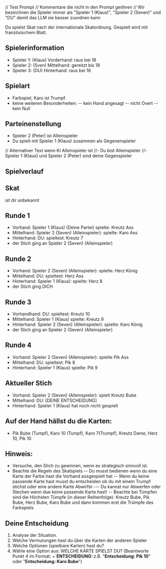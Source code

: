 // Test Prompt
// Kommentare die nicht in den Prompt geöhren
// Wir bezeichnen die Spieler immer als "Spieler 1 (Klaus)", "Spieler 2 (Seven)" und "DU" damit das LLM sie besser zuordnen kann

Du spielst Skat nach der internationale Skatordnung.
Gespielt wird mit französischem Blatt.

## Spielerinformation
- Spieler 1: (Klaus) Vorderhand: raus bei 18
- Spieler 2: (Sven) Mittelhand: gereitzt bis 18
- Spieler 3: (DU) Hinterhand: raus bei 18

## Spielart
- Farbspiel, Karo ist Trumpf.
- keine weiteren Besonderheiten:
-- kein Hand angesagt
-- nicht Overt
-- kein Null

## Parteinenstellung
- Spieler 2 (Peter) ist Alleinspieler
- Du spielt mit Spieler 1 (Klaus) zusammen als Gegenenspieler

// Alternativer Text wenn KI Alleinspieler ist
//- Du bist Alleinspieler
//- Spieler 1 (Klaus) und Spieler 2 (Peter) sind deine Gegenspieler


## Spielverlauf

## Skat
ist dir unbekannt

## Runde 1
- Vorhand: Spieler 1 (Klaus) (Deine Partei) spielte: Kreutz Ass
- Mittelhand: Spieler 2 (Seven) (Alleinspieler): spielte: Karo Ass
- Hinterhand: DU: spieltest: Kreutz 7
- der Stich ging an Spieler 2 (Seven) (Alleinspieler)

## Runde 2
- Vorhand: Spieler 2 (Seven) (Alleinspieler): spielte: Herz König
- Mittelhand: DU: spieltest: Herz Ass
- Hinterhand: Spieler 1 (Klaus): spielte: Herz 8
- der Stich ging DICH

## Runde 3
- Vorhandhand: DU: spieltest: Kreutz 10
- Mittelhand: Spieler 1 (Klaus) spielte: Kreutz 9
- Hinterhand: Spieler 2 (Seven) (Alleinspieler): spielte: Karo König
- der Stich ging an Spieler 2 (Seven) (Alleinspieler)

## Runde 4
- Vorhand:  Spieler 2 (Seven) (Alleinspieler): spielte Pik Ass
- Mittelhand: DU: spieltest: Pik 8
- Hinterhand: Spieler 1 (Klaus) spielte: Pik 9

## Aktueller Stich
- Vorhand:  Spieler 2 (Seven) (Alleinspieler): spielt Kreutz Bube
- Mittelhand: DU: [DEINE ENTSCHEIDUNG]
- Hinterhand: Spieler 1 (Klaus) hat noch nicht gespielt

## Auf der Hand hällst du die Karten:
- Pik Bube (Tumpf), Karo 10 (Tumpf), Karo 7(Trumpf), Kreutz Dame, Herz 10, Pik 10

## Hinweis:
- Versuche, den Stich zu gewinnen, wenn es strategisch sinnvoll ist.
- Beachte die Regeln des Skatspiels
-- Du musst bedienen wenn du eine Karte der Farbe hast die Vorhand ausgespielt hat
-- Wenn du keine passende Karte hast musst du entscheiden ob du mit einem Trumpf stichst oder eine andere Karte Abwirfst
--- Du kannst nur Abwerfen oder Stechen wenn due keine passende Karte hast!
-- Beachte bei Tümpfen sind die Höchsten Tümpfe (in dieser Reihenfolge): Kreutz Bube, Pik Bube, Herz Bube, Karo Bube und dann kommen erst die Trümpfe des Farbspiels 


## Deine Entscheidung
1. Analyse der Situation.
2. Welche Vermutungen hast du über die Karten der anderen Spieler
3. Welche Optionen (spielbare Karten) hast du?
4. Wähle eine Option aus: WELCHE KARTE SPIELST DU? (Beantworte Punkt 4 im Format: +´**ENTSCHEIDUNG: <Name der Karte>** z.B. "**Entscheidung: Pik 10**" oder "**Entscheidung: Karo Bube**")